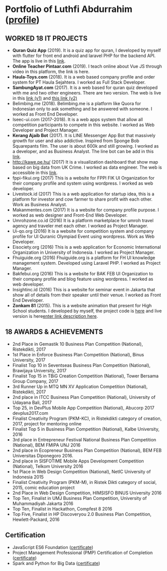 # Portfolio of Luthfi Abdurrahim ([profile](https://www.linkedin.com/in/luthfi-ar))

## WORKED 18 IT PROJECTS

- **Quran Quiz App** (2019). It is a quiz app for quran, I developed by myself with flutter for front end android and laravel PHP for the backend API. The app is live in this [link](https://play.google.com/store/apps/details?id=com.gotongroyong.quranquiz). 
- **Online Teacher Pintaar.com** (2019). I teach online about Vue JS through video in this platform, the link is here.
- **Haula-Toys.com** (2018). It is a web based company profile and order system for PT Haula Sejahtera. I worked as Full Stack Developer.
- **SambungAyat.com** (2017). It is a web based for quran quiz developed with me and two other engineers. There are two version. The web is live in this [link (v1)](http://u193493901.hostingerapp.com/) and [this link (v2)](http://u193493901.hostingerapp.com/v2)
- Belimbing.me (2018). Belimbing.me is a platform like Quora for Indonesian only to ask something and be answered with someone. I worked as Front End Developer.
- Iseec-ui.com (2017-2018). It is a web apps system that allow all competition participants to compete in this website. I worked as Web Developer and Project Manager.
- **Kerang Ajaib Bot** (2017). It is LINE Messenger App Bot that massively growth for user and also addictive. Inspired from Sponge Bob Squarepants film. The user is about 600k and still growing. I worked as a developer, and as Business Analyst. The line bot can be add in this [link](https://line.me/ti/p/@kmw5886x).
- http://kawe.pe.hu/ (2017) It is a visualization dashboard that show map based on big data from UK Crime. I worked as data engineer. The web is accessible in this [link](http://kawe.pe.hu/).
- fppi-fikui.org (2017)	This is a website for FPPI FIK UI Organization for their company profile and system using wordpress. I worked as web developer.
- Livestock.id (2017) This is a web application for startup idea, this is a platform for investor and cow farmer to share profit with each other. Work as Business Analyst.
- Makanmentes.com (2017) It is a website for company profile purpose. I worked as web designer and Front-End Web Developer.
- Umrohzone.co.id (2016) It is a platform marketplace for umroh travel agency and traveler met each other. I worked as Project Manager.
- Ui-qo.org (2016) It is a website for competition system and company profile for UI Quranic Olympiad Event using wordpress. Work as Web Developer.
- Eisociety.org (2016)	This is a web application for Economic International Organization in University of Indonesia. I worked as Project Manager.
- Fhuiguide.org (2016)	Fhuiguide.org is a platform for FH UI knowledge management system. Developed using Laravel PHP. I worked as Project Manager.
- Bakfebui.org (2016)	This is a website for BAK FEB UI Organization to their company profile and blog feature using wordpress. I worked as web developer.
- Insightinc.id (2016)	This is a website for seminar event in Jakarta that show all of details from their speaker until their venue. I worked as Front End Developer.
- **Zonkam 81** (2015). This is a website animation that present for High School students. I developed by myself, the project code is [here](https://github.com/luthviar/zonkam81_presentation) and live version is here[enter link description here](http://u193493901.hostingerapp.com/zonkam81).

## 18 AWARDS & ACHIEVEMENTS
- 2nd Place in Gemastik 10 Business Plan Competition (National), Ristekdikti, 2017
- 1st Place in Enforce Business Plan Competition (National), Binus University, 2017
- Finalist Top 10 in Seventseas Business Plan Competition (National), Brawijaya University, 2017
- Finalist Top 15 in TBiG Creation Competition (National), Tower Bersama Group Company, 2017
- 3rd Runner Up in MTQ MN XV Application Competition (National), Ristekdikti, 2017
- 2nd place in ITCC Business Plan Competition (National), University of Udayana Bali, 2017
- Top 25, in DevPlus Mobile App Competition (National), Abucorp 2017 devplus2017.com
- Finalist Creativity Program (PKM-KC), in Ristekdikti category of creation, 2017, project for mentoring online
- Finalist Top 5 in Business Plan Competition (National), Kalbe University, 2016
- 3rd place in Entrepreneur Festival National Business Plan Competition (National), BEM FMIPA UNJ 2016
- 2nd place in Ecopreneur Business Plan Competition (National), BEM FEB Universitas Diponegoro 2016.
- 2nd place in SISFOTIME Mobile Apps Development Competition (National), Telkom University 2016
- 1st Place in Web Design Competition (National), NetIC University of Indonesia 2015
- Finalist Creativity Program (PKM-M), in Ristek Dikti category of social, 2015, comic education project
- 2nd Place in Web Design Competition, HIMSISFO BINUS University 2016
- Top Ten, Finalist in UMJ Business Plan Competition, University of Muhammadiyah Jakarta 2016
- Top Ten, Finalist in Hackathon, Compfest 8 2016
- Top Five, Finalist in HP Discoveryou 2.0 Business Plan Competition, Hewlett-Packard, 2016

## Certification
- JavaScript ES6 Foundation ([certificate](https://www.udemy.com/certificate/UC-JZC4889W/))
- Project Management Professional (PMP) Certification of Completion ([certificate](https://drive.google.com/open?id=1RuXJr6e3RboxTZwDEJyawbV-e6Jg3k-L))
- Spark and Python for Big Data ([certificate](http://ude.my/UC-GKW6E8GM))
